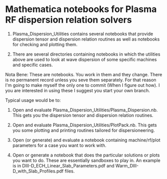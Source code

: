 # Mathematica notebooks for Plasma RF dispersion relation solvers

1. Plasma_Dispersion_Utilities contains several notebooks that provide dispersion tensor 
and dispersion relation routines as well as notebooks for checking and plotting them.

2.  There are several directories containing notebooks in which the utilities above are used
to look at wave dispersion of some specific machines and specific cases.

Nota Bene: These are notebooks.  You work in them and they change.  There is no permanent 
record unless you seve them separately.  For that reason I'm going to make myself the only 
one to commit (When I figure out how).  I you are interested in using these I suggest you
start your own branch.

Typical usage would be to:

1. Open and evaluate Plasma_Dispersion_Utilities/Plasma_Dispersion.nb.  This gets you the
dispersion tensor and dispersion relation routines.

2) Open and evaluate Plasma_Dispersion_Utilities/PlotPack.nb.  This gets you some plotting
and printing routines tailored for dispersioneering.

3) Open (or generate) and evaluate a notebook containing machine/rf/plot parameters for a 
case you want to work with.

4) Open or generate a notebook that does the particular solutions or plots you want to do.
These are essentially sandboxes to play in.  An example is in DIII-D_ECH_Linear_Slab_Parameters.pdf
and Warm_DIII-D_with_Slab_Profiles.pdf files.

